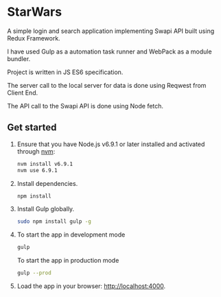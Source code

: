 # StarWars
A simple login and search application implementing Swapi API built using Redux Framework.

I have used Gulp as a automation task runner and WebPack as a module bundler.

Project is written in JS ES6 specification.

The server call to the local server for data is done using Reqwest from Client End.

The API call to the Swapi API is done using Node fetch.

## Get started

1. Ensure that you have Node.js v6.9.1 or later installed and activated through [nvm](https://github.com/creationix/nvm):

    ```sh
    nvm install v6.9.1
    nvm use 6.9.1
    ```

2. Install dependencies.

    ```sh
    npm install
    ```

3. Install Gulp globally.

    ```sh
    sudo npm install gulp -g
    ```

4. To start the app in development mode

    ```sh
    gulp
    ```

    To start the app in production mode

    ```sh
    gulp --prod
    ```

5. Load the app in your browser: [http://localhost:4000](http://localhost:4000/).
